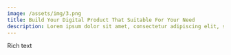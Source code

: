 ```yaml
---
image: /assets/img/3.png
title: Build Your Digital Product That Suitable For Your Need
description: Lorem ipsum dolor sit amet, consectetur adipiscing elit, sed do eiusmod tempor incididunt ut labore et dolore magna aliqua.
---
```


Rich text
